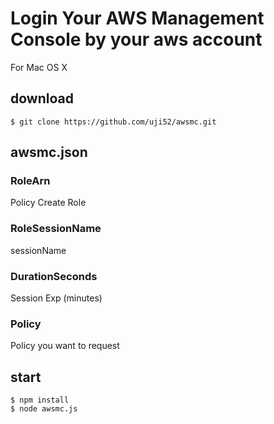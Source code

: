 # Login Your AWS Management Console by your aws account

For Mac OS X

## download

```
$ git clone https://github.com/uji52/awsmc.git
```

## awsmc.json

### RoleArn
Policy Create Role

### RoleSessionName
sessionName

### DurationSeconds
Session Exp (minutes)

### Policy
Policy you want to request

## start
```
$ npm install
$ node awsmc.js
```

